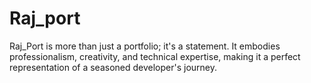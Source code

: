 # Raj_port
Raj_Port is more than just a portfolio; it's a statement. It embodies professionalism, creativity, and technical expertise, making it a perfect representation of a seasoned developer's journey.
